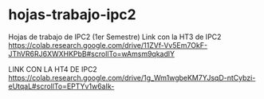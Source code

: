 # hojas-trabajo-ipc2
Hojas de trabajo de IPC2 (1er Semestre)
Link con la HT3 de IPC2
https://colab.research.google.com/drive/11ZVf-Vv5Em7OkF-JThVR6RJ6XWXHKPbB#scrollTo=wAmsm9qkadlY


LINK CON LA HT4 DE IPC2 
https://colab.research.google.com/drive/1g_Wm1wgbeKM7YJsqD-ntCybzi-eUtqaL#scrollTo=EPTYv1w6aIk-
